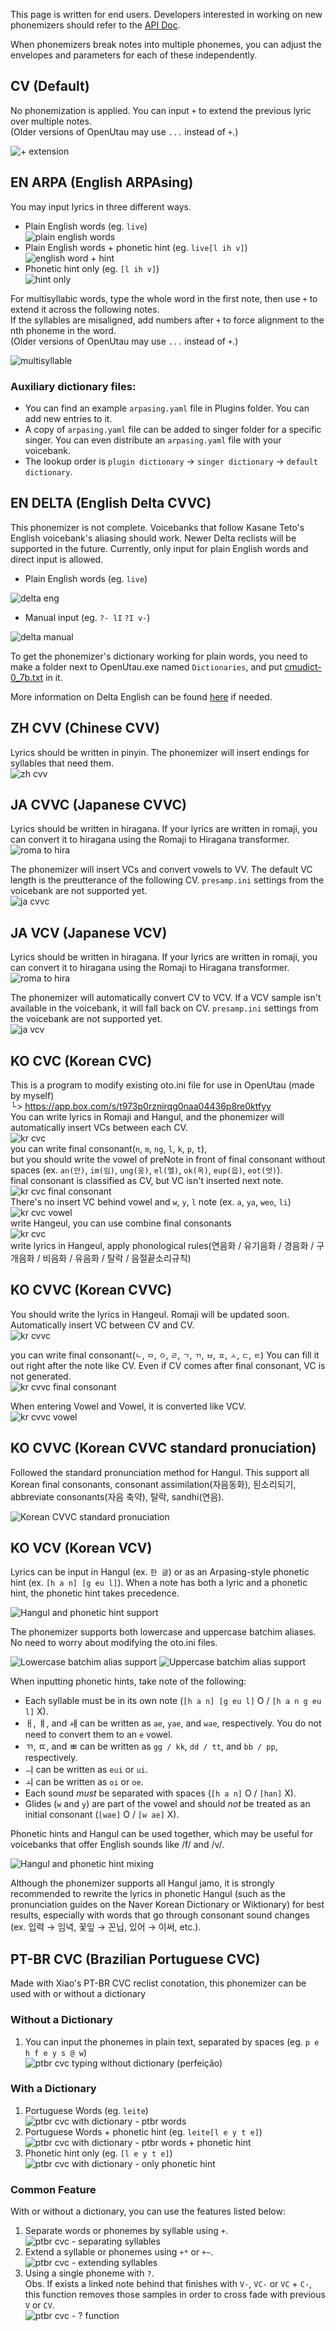 This page is written for end users. Developers interested in working on new phonemizers should refer to the [API Doc](https://github.com/stakira/OpenUtau/blob/master/OpenUtau.Core/Api/README.md).

When phonemizers break notes into multiple phonemes, you can adjust the envelopes and parameters for each of these independently.

## CV (Default)
No phonemization is applied.
You can input `+` to extend the previous lyric over multiple notes.  
(Older versions of OpenUtau may use `...` instead of `+`.)

![+ extension](https://i.imgur.com/JlHc6bq.png)

## EN ARPA (English ARPAsing)
You may input lyrics in three different ways.
- Plain English words (eg. `live`)  
![plain english words](https://i.imgur.com/PZJe73G.png)
- Plain English words + phonetic hint (eg. `live[l ih v]`)  
![english word + hint](https://i.imgur.com/YmvhUaL.png)
- Phonetic hint only (eg. `[l ih v]`)  
![hint only](https://i.imgur.com/6hKOYsn.png)

For multisyllabic words, type the whole word in the first note, then use `+` to extend it across the following notes.  
If the syllables are misaligned, add numbers after `+` to force alignment to the nth phoneme in the word.  
(Older versions of OpenUtau may use `...` instead of `+`.)

![multisyllable](https://i.imgur.com/zjoVXxP.png)

### Auxiliary dictionary files:

- You can find an example `arpasing.yaml` file in Plugins folder. You can add new entries to it.
- A copy of `arpasing.yaml` file can be added to singer folder for a specific singer. You can even distribute an `arpasing.yaml` file with your voicebank.
- The lookup order is `plugin dictionary` -> `singer dictionary` -> `default dictionary`.

## EN DELTA (English Delta CVVC)
This phonemizer is not complete. Voicebanks that follow Kasane Teto's English voicebank's aliasing should work. Newer Delta reclists will be supported in the future. 
Currently, only input for plain English words and direct input is allowed.
- Plain English words (eg. `live`)

![delta eng](https://i.imgur.com/biB7yoF.png)
- Manual input (eg. `?- lI` `?I v-`)

![delta manual](https://i.imgur.com/dFIzRiO.png)

To get the phonemizer's dictionary working for plain words, you need to make a folder next to OpenUtau.exe named `Dictionaries`, and put [cmudict-0_7b.txt](https://github.com/stakira/OpenUtau/blob/master/OpenUtau.Core/Api/cmudict-0_7b.txt) in it.

More information on Delta English can be found [here](https://tl.tubs.wtf/2020/11/09/delta-eng) if needed.

## ZH CVV (Chinese CVV)
Lyrics should be written in pinyin. The phonemizer will insert endings for syllables that need them.  
![zh cvv](https://i.imgur.com/TJfiNit.png)

## JA CVVC (Japanese CVVC)
Lyrics should be written in hiragana. If your lyrics are written in romaji, you can convert it to hiragana using the Romaji to Hiragana transformer.  
![roma to hira](https://i.imgur.com/XmfItiZ.png)

The phonemizer will insert VCs and convert vowels to VV. The default VC length is the preutterance of the following CV. `presamp.ini` settings from the voicebank are not supported yet.  
![ja cvvc](https://i.imgur.com/GDaGjLu.png)

## JA VCV (Japanese VCV)
Lyrics should be written in hiragana. If your lyrics are written in romaji, you can convert it to hiragana using the Romaji to Hiragana transformer.  
![roma to hira](https://i.imgur.com/XmfItiZ.png)

The phonemizer will automatically convert CV to VCV. If a VCV sample isn't available in the voicebank, it will fall back on CV. `presamp.ini` settings from the voicebank are not supported yet.  
![ja vcv](https://i.imgur.com/QYp3J3J.png)

## KO CVC (Korean CVC)
This is a program to modify existing oto.ini file for use in OpenUtau (made by myself)  
└> https://app.box.com/s/t973p0rznirqg0naa04436p8re0ktfyy  
You can write lyrics in Romaji and Hangul, and the phonemizer will automatically insert VCs between each CV.  
![kr cvc](https://i.imgur.com/6w87k41.png)  
you can write final consonant(`n`, `m`, `ng`, `l`, `k`, `p`, `t`),  
but you should write the vowel of preNote in front of final consonant without spaces (ex. `an(안)`, `im(임)`, `ung(웅)`, `el(엘)`, `ok(옥)`, `eup(읍)`, `eot(엇)`).  
final consonant is classified as CV, but VC isn't inserted next note.  
![kr cvc final consonant](https://i.imgur.com/yB012mW.png)  
There's no insert VC behind vowel and `w`, `y`, `l` note (ex. `a`, `ya`, `weo`, `li`)  
![kr cvc vowel](https://i.imgur.com/WsTELSm.png)  
write Hangeul, you can use combine final consonants  
![kr cvc](https://i.imgur.com/Ffn0mNK.jpg)  
write lyrics in Hangeul, apply phonological rules(연음화 / 유기음화 / 경음화 / 구개음화 / 비음화 / 유음화 / 탈락 / 음절끝소리규칙)  

## KO CVVC (Korean CVVC)
You should write the lyrics in Hangeul. Romaji will be updated soon.  
Automatically insert VC between CV and CV.  
![kr cvvc](https://i.imgur.com/vrftrEJ.png)

you can write final consonant(`ㄴ`, `ㅁ`, `ㅇ`, `ㄹ`, `ㄱ`, `ㄲ`, `ㅂ`, `ㅍ`, `ㅅ`, `ㄷ`, `ㅌ`)
You can fill it out right after the note like CV.
Even if CV comes after final consonant, VC is not generated.  
![kr cvvc final consonant](https://i.imgur.com/2RQfG4F.png)

When entering Vowel and Vowel, it is converted like VCV.  
![kr cvvc vowel](https://i.imgur.com/ubiRAgb.png)

## KO CVVC (Korean CVVC standard pronuciation)
Followed the standard pronunciation method for Hangul.
This support all Korean final consonants, consonant assimilation(자음동화), 된소리되기, abbreviate consonants(자음 축약), 탈락, sandhi(연음).  

![Korean CVVC standard pronuciation](https://i.imgur.com/unXXxVq.png)

## KO VCV (Korean VCV)
Lyrics can be input in Hangul (ex. `한 글`) or as an Arpasing-style phonetic hint (ex. `[h a n] [g eu l]`). When a note has both a lyric and a phonetic hint, the phonetic hint takes precedence.

![Hangul and phonetic hint support](https://i.imgur.com/1CKRtFl.png)

The phonemizer supports both lowercase and uppercase batchim aliases. No need to worry about modifying the oto.ini files.

![Lowercase batchim alias support](https://i.imgur.com/uw72Arh.png)
![Uppercase batchim alias support](https://i.imgur.com/eA5yfCo.png)

When inputting phonetic hints, take note of the following:
* Each syllable must be in its own note (`[h a n] [g eu l]` O / `[h a n g eu l]` X).
* ㅐ, ㅒ, and ㅙ can be written as `ae`, `yae`, and `wae`, respectively. You do not need to convert them to an `e` vowel.
* ㄲ, ㄸ, and ㅃ can be written as `gg / kk`, `dd / tt`, and `bb / pp`, respectively.
* ㅢ can be written as `eui` or `ui`.
* ㅚ can be written as `oi` or `oe`.
* Each sound *must* be separated with spaces (`[h a n]` O / `[han]` X).
* Glides (`w` and `y`) are part of the vowel and should *not* be treated as an initial consonant (`[wae]` O / `[w ae]` X).

Phonetic hints and Hangul can be used together, which may be useful for voicebanks that offer English sounds like /f/ and /v/.

![Hangul and phonetic hint mixing](https://i.imgur.com/k0lux1a.png)

Although the phonemizer supports all Hangul jamo, it is strongly recommended to rewrite the lyrics in phonetic Hangul (such as the pronunciation guides on the Naver Korean Dictionary or Wiktionary) for best results, especially with words that go through consonant sound changes (ex. 입력 → 임녁, 꽃잎 → 꼰닙, 있어 → 이써, etc.).

## PT-BR CVC (Brazilian Portuguese CVC)
Made with Xiao's PT-BR CVC reclist conotation, this phonemizer can be used with or without a dictionary

### Without a Dictionary
1. You can input the phonemes in plain text, separated by spaces (eg. `p e h f e y s @ w`)  
![ptbr cvc typing without dictionary (perfeição)](https://i.imgur.com/BNGhl9A.png)  

### With a Dictionary
1. Portuguese Words (eg. `leite`)  
![ptbr cvc with dictionary - ptbr words](https://i.imgur.com/E1eTaV5.png)  
2. Portuguese Words + phonetic hint (eg. `leite[l e y t e]`)  
![ptbr cvc with dictionary - ptbr words + phonetic hint](https://i.imgur.com/1bhmZFl.png)  
3. Phonetic hint only (eg. `[l e y t e]`)  
![ptbr cvc with dictionary - only phonetic hint](https://i.imgur.com/Fb8n69J.png)  

### Common Feature
With or without a dictionary, you can use the features listed below:

1. Separate words or phonemes by syllable using `+`.  
![ptbr cvc - separating syllables](https://i.imgur.com/ofHlD9O.png)  
2. Extend a syllable or phonemes using `+*` or `+~`.  
![ptbr cvc - extending syllables](https://i.imgur.com/OkqTZHd.png)  
3. Using a single phoneme with `?`.  
Obs. If exists a linked note behind that finishes with `V-`, `VC-` or `VC` + `C-`, this function removes those samples in order to cross fade with previous `V` or `CV`.  
![ptbr cvc - ? function](https://i.imgur.com/MfeBe62.png)  